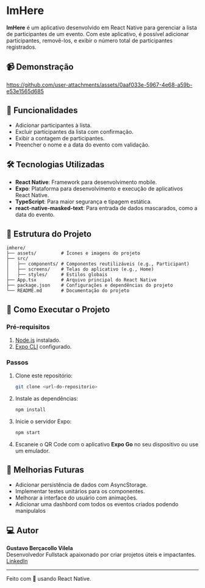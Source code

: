 
# ImHere

**ImHere** é um aplicativo desenvolvido em React Native para gerenciar a lista de participantes de um evento. 
Com este aplicativo, é possível adicionar participantes, removê-los, e exibir o número total de participantes registrados.

## 📹 Demonstração
https://github.com/user-attachments/assets/0aaf033e-5967-4e68-a59b-e53e1565d685


## 📱 Funcionalidades

- Adicionar participantes à lista.
- Excluir participantes da lista com confirmação.
- Exibir a contagem de participantes.
- Preencher o nome e a data do evento com validação.

## 🛠️ Tecnologias Utilizadas

- **React Native**: Framework para desenvolvimento mobile.
- **Expo**: Plataforma para desenvolvimento e execução de aplicativos React Native.
- **TypeScript**: Para maior segurança e tipagem estática.
- **react-native-masked-text**: Para entrada de dados mascarados, como a data do evento.

## 📂 Estrutura do Projeto

```
imhere/
├── assets/         # Ícones e imagens do projeto
├── src/
│   ├── components/ # Componentes reutilizáveis (e.g., Participant)
│   ├── screens/    # Telas do aplicativo (e.g., Home)
│   ├── styles/     # Estilos globais
├── App.tsx         # Arquivo principal do React Native
├── package.json    # Configurações e dependências do projeto
└── README.md       # Documentação do projeto
```

## 🚀 Como Executar o Projeto

### Pré-requisitos
1. [Node.js](https://nodejs.org/) instalado.
2. [Expo CLI](https://expo.dev/) configurado.

### Passos
1. Clone este repositório:
   ```bash
   git clone <url-do-repositorio>
   ```
2. Instale as dependências:
   ```bash
   npm install
   ```
3. Inicie o servidor Expo:
   ```bash
   npm start
   ```
4. Escaneie o QR Code com o aplicativo **Expo Go** no seu dispositivo ou use um emulador.

## 📝 Melhorias Futuras

- Adicionar persistência de dados com AsyncStorage.
- Implementar testes unitários para os componentes.
- Melhorar a interface do usuário com animações.
- Adicionar uma dashbord com todos os eventos criados podendo    manipulalos

## 💻 Autor

**Gustavo Berçacollo Vilela**  
Desenvolvedor Fullstack apaixonado por criar projetos úteis e impactantes.  
[LinkedIn](https://www.linkedin.com/in/gustavo-ber%C3%A7acollo-vilela-1b899125b/) 

---

Feito com 💚 usando React Native.
